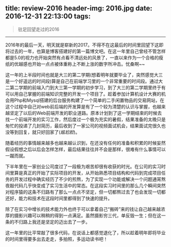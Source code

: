 title: review-2016
header-img: 2016.jpg
date: 2016-12-31 22:13:00
tags:
---
>驻足回望走过的2016

***

2016年的最后一天，明天就是崭新的2017。不得不在这最后的时间里回望下这即将过去的一年，也算是博客搭建好的第一篇博文吧。在这一年里自己曾经不管怎样都是5.0的视力也开始突然有点看不清远处的风景了，一直以来作为一个合格的瘦纸的优越感也开始一点点被体重称上不断上涨的数字所冲击。忧桑啊~~

这一年的上半段时间也就是大三的第二学期(想着明年就要毕业了，突然感觉大三是一个好遥远的时间段)算是自己在前端学习里的一个非常重要的时间段。通过大二第二学期的前端入门到大三第一学期的初步学习，到了大三的第二学期里终于有可以用自己掌握的前端知识完整的开发一个项目了。趁着参加计算机设计大赛的机会用Php和Mysql搭建的后台服务构建了一个简单的二手闲置物品的交易网站，在这个过程中自己对web前后端的开发算是有了一个较为清楚的认识与掌握，也越来越坚定了以后的Web前端开发的职业道路。原本计划到了这一学期结束的时候去找一个前端开发的实习工作，然后度过一个极为充实的暑假，结果准备的太晚只是匆忙的投递了几封简历，最后收到了一家公司的视频面试机会，结果面试完很久也没等到回复，就只好回家了(_尴尬脸_)。

随着经历的事情越来越多也越来越认识到，在还没有任何的准备和积累的时候妄然假设假想之后以后会怎样怎样，最后结果往往并不会是那样，很难有什么事情可以一蹴而就。

下半年里在一家创业公司度过了一段极为艰苦却很有收获的时光。在公司的实习时间里算是真正的开始了实际项目的开发，从开始熟悉项目结构和代码到完成项目任务的开发过程中确实经历了不少的煎熬，为了实现一个功能或解决一个问题通宵熬夜敲代码几乎快变成了实习生活中的常态。在这段实习时间里的那么几个瞬间突然对程序猿的这条不归路有了那么一点点不坚定，但一切都熬过去了也会发现一切都还好，能力和技术在这段时间里都得到了快速的提升。

除了在实习中增长的技术能力外也终于可以拿着自己“搬砖”来的钱让自己越来越浓厚的摄影兴趣可以稍稍的得到一点满足。虽然摄影穷三代，单反毁一生；但在这一条的不归路上我还是坚定的迈出去了一步。

这一年里的比平常敲了很多代码，在说话上都感觉退化了，所以趁着明年即将毕业的时间里得要多出去走走，多拍照，多运动读书吧！